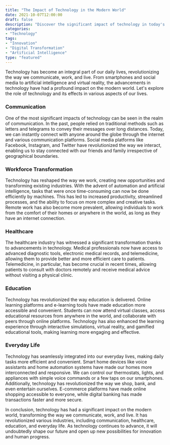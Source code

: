 ```yaml
---
title: "The Impact of Technology in the Modern World"
date: 2021-10-07T12:00:00
draft: false
description: "Discover the significant impact of technology in today's society and explore its role in various aspects of our lives."
categories:
- "Technology"
tags:
- "Innovation"
- "Digital Transformation"
- "Artificial Intelligence"
type: "featured"
---
```


Technology has become an integral part of our daily lives, revolutionizing the way we communicate, work, and live. From smartphones and social media to artificial intelligence and virtual reality, the advancements in technology have had a profound impact on the modern world. Let's explore the role of technology and its effects in various aspects of our lives.

### Communication
One of the most significant impacts of technology can be seen in the realm of communication. In the past, people relied on traditional methods such as letters and telegrams to convey their messages over long distances. Today, we can instantly connect with anyone around the globe through the internet and various communication platforms. Social media platforms like Facebook, Instagram, and Twitter have revolutionized the way we interact, enabling us to stay connected with our friends and family irrespective of geographical boundaries.

### Workforce Transformation
Technology has reshaped the way we work, creating new opportunities and transforming existing industries. With the advent of automation and artificial intelligence, tasks that were once time-consuming can now be done efficiently by machines. This has led to increased productivity, streamlined processes, and the ability to focus on more complex and creative tasks. Remote work has also become more prevalent, allowing individuals to work from the comfort of their homes or anywhere in the world, as long as they have an internet connection.

### Healthcare
The healthcare industry has witnessed a significant transformation thanks to advancements in technology. Medical professionals now have access to advanced diagnostic tools, electronic medical records, and telemedicine, allowing them to provide better and more efficient care to patients. Telemedicine, in particular, has become crucial in recent times, allowing patients to consult with doctors remotely and receive medical advice without visiting a physical clinic.

### Education
Technology has revolutionized the way education is delivered. Online learning platforms and e-learning tools have made education more accessible and convenient. Students can now attend virtual classes, access educational resources from anywhere in the world, and collaborate with peers through online platforms. Technology has also enhanced the learning experience through interactive simulations, virtual reality, and gamified educational tools, making learning more engaging and effective.

### Everyday Life
Technology has seamlessly integrated into our everyday lives, making daily tasks more efficient and convenient. Smart home devices like voice assistants and home automation systems have made our homes more interconnected and responsive. We can control our thermostats, lights, and appliances with simple voice commands or a few taps on our smartphones. Additionally, technology has revolutionized the way we shop, bank, and even entertain ourselves. E-commerce platforms have made online shopping accessible to everyone, while digital banking has made transactions faster and more secure.

In conclusion, technology has had a significant impact on the modern world, transforming the way we communicate, work, and live. It has revolutionized various industries, including communication, healthcare, education, and everyday life. As technology continues to advance, it will undoubtedly shape our future and open up new possibilities for innovation and human progress.
